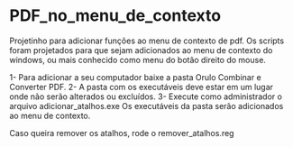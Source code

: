# PDF_no_menu_de_contexto
Projetinho para adicionar funções ao menu de contexto de pdf.
Os scripts foram projetados para que sejam adicionados ao menu de contexto do windows, ou mais conhecido como menu do botão direito do mouse.

1- Para adicionar a seu computador baixe a pasta Orulo Combinar e Converter PDF.
2- A pasta com os executáveis deve estar em um lugar onde não serão alterados ou excluídos.
3- Execute como administrador o arquivo adicionar_atalhos.exe
Os executáveis da pasta serão adicionados ao menu de contexto.

Caso queira remover os atalhos, rode o remover_atalhos.reg
